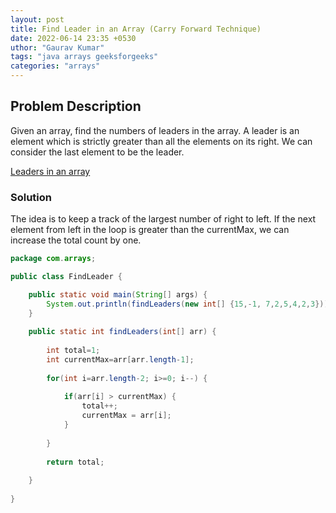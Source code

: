 ```yaml
---
layout: post
title: Find Leader in an Array (Carry Forward Technique)
date: 2022-06-14 23:35 +0530
uthor: "Gaurav Kumar"
tags: "java arrays geeksforgeeks"
categories: "arrays"
---
```


## Problem Description

Given an array, find the numbers of leaders in the array. A leader is an element which is strictly greater than all the elements on its right.
We can consider the last element to be the leader.  

[Leaders in an array](https://www.geeksforgeeks.org/leaders-in-an-array/)

### Solution

The idea is to keep a track of the largest number of right to left. If the next element from left in the loop is greater than the currentMax, we can increase the total count by one.

```java
package com.arrays;

public class FindLeader {

	public static void main(String[] args) {
		System.out.println(findLeaders(new int[] {15,-1, 7,2,5,4,2,3}));
	}
	
	public static int findLeaders(int[] arr) {
		
		int total=1;
		int currentMax=arr[arr.length-1];
		
		for(int i=arr.length-2; i>=0; i--) {
			
			if(arr[i] > currentMax) {
				total++;
				currentMax = arr[i];
			}
			
		}
		
		return total;
		
	}
	
}

```

